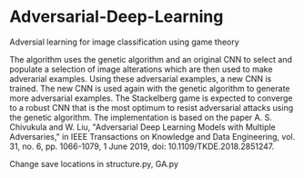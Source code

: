 # Adversarial-Deep-Learning
Adversial learning for image classification using game theory

The algorithm uses the genetic algorithm and an original CNN to select and populate a selection of image alterations which are then used to make adverarial examples. Using these adversarial examples, a new CNN is trained. The new CNN is used again with the genetic algorithm to generate more adversarial examples. The Stackelberg game is expected to converge to a robust CNN that is the most optimum to resist adversarial attacks using the genetic algorithm. The implementation is based on the paper A. S. Chivukula and W. Liu, "Adversarial Deep Learning Models with Multiple Adversaries," in IEEE Transactions on Knowledge and Data Engineering, vol. 31, no. 6, pp. 1066-1079, 1 June 2019, doi: 10.1109/TKDE.2018.2851247.

Change save locations in structure.py, GA.py